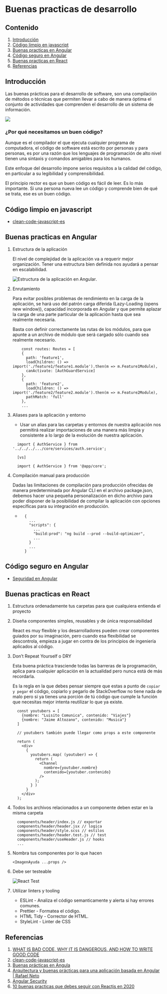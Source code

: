 # Buenas practicas de desarrollo

## Contenido
  1. [Introducción](#introducción)
  2. [Código limpio en javascript](#código-limpio-en-javascript)
  3. [Buenas practicas en Angular](#buenas-practicas-en-angular)
  4. [Código seguro en Angular](#código-seguro-en-angular)
  5. [Buenas practicas en React](#buenas-practicas-en-react)
  6. [Referencias](#referencias)

## Introducción

Las buenas prácticas para el desarrollo de software, son una compilación de métodos o técnicas que permiten llevar a cabo de manera óptima el conjunto de actividades que comprenden el desarrollo de un sistema de información.

![](https://lvivity.com/wp-content/uploads/2021/04/qc3.jpg)

### **¿Por qué necesitamos un buen código?**

Aunque es el compilador el que ejecuta cualquier programa de computadora, el código de software está escrito por personas y para personas, es por una razón que los lenguajes de programación de alto nivel tienen una sintaxis y comandos amigables para los humanos.

Este enfoque del desarrollo impone serios requisitos a la calidad del código, en particular a su legibilidad y comprensibilidad.

El principio rector es que un buen código es fácil de leer. Es lo más importante. Si una persona nueva lee un código y comprende bien de qué se trata, ese es un buen código.

## Código limpio en javascript

- [clean-code-javascript-es](https://github.com/andersontr15/clean-code-javascript-es)

## Buenas practicas en Angular

  1. Estructura de la aplicación

      El nivel de complejidad de la aplicación va a requerir mejor organización. Tener una estructura bien definida nos ayudará a pensar en escalabilidad.

      ![Estructura de la aplicación en Angular](https://miro.medium.com/max/622/1*Bso0b-u_AVGi_4x5CbpFfQ.png).

  2. Enrutamiento

      Para evitar posibles problemas de rendimiento en la carga de la aplicación, se hará uso del patrón carga diferida (Lazy-Loading (opens new window)), capacidad incorporada en Angular y que permite aplazar la carga de una parte particular de la aplicación hasta que sea realmente necesaria.

      Basta con definir correctamente las rutas de los módulos, para que apunte a un archivo de módulo que será cargado sólo cuando sea realmente necesario.

      ```
          const routes: Routes = [
          {
            path: 'feature1',
            loadChildren: () => import('./feature1/feature1.module').then(m => m.Feature1Module),
            canActivate: [AuthGuardService]
          },
          {
            path: 'feature2',
            loadChildren: () => import('./feature2/feature2.module').then(m => m.Feature2Module),
            pathMatch: 'full'
          },
          ...
        ```

  3. Aliases para la aplicación y entorno

      - Usar un alias para las carpetas y entornos de nuestra aplicación nos permitirá realizar importaciones de una manera más limpia y consistente a lo largo de la evolución de nuestra aplicación.
    
      ```
        import { AuthService } from '../../../.../core/services/auth.service';

        [vs]

        import { AuthService } from '@app/core';
      ```

  4. Compilación manual para producción

      Dadas las limitaciones de compilación para producción ofrecidas de manera predeterminada por Angular CLI en el archivo package.json, debemos hacer una pequeña personalización en dicho archivo para poder disponer de la posibilidad de compilar la aplicación con opciones específicas para su integración en producción.

      - ```
          {
            ...
            "scripts": {
              ...
              "build:prod": "ng build --prod --build-optimizer",
              ...
            }
            ...
          }
        ```

## Código seguro en Angular

- [Seguridad en Angular](https://runebook.dev/es/docs/angular/guide/security)

## Buenas practicas en React

  1. Estructura ordenadamente tus carpetas para que cualquiera entienda el proyecto
  2. Diseña componentes simples, reusables y de única responsabilidad

      React es muy flexible y los desarrolladores pueden crear componentes guiados por su imaginación, pero cuando esa flexibilidad se descontrola, empieza a jugar en contra de los principios de ingeniería aplicados al código.
  3. Don’t Repeat Yourself o DRY

      Esta buena práctica trasciende todas las barreras de la programación, aplica para cualquier aplicación en la actualidad pero nunca está de más recordarla.

      Es la regla en la que debes pensar siempre que estas a punto de `copiar y pegar` el código, copiarlo y pegarlo de StackOverflow no tiene nada de malo pero si ya tienes una porción de tú código que cumple la función que necesitas mejor intenta reutilizar lo que ya existe.

      ```
        const youtubers = [
          {nombre: "Luisito Comunica", contenido: "Viajes"}
          {nombre: "Jaime Altozano", contenido: "Musica"}
        ]

        // youtubers también puede llegar como props a este componente

        return (
          <div>
            {
              youtubers.map( (youtuber) => {
                return (
                  <Channel
                    nombre={youtuber.nombre}
                    contenido={youtuber.contenido}
                  />
                );
              } )
            }
          </div>
        );
      ```

  4. Todos los archivos relacionados a un componente deben estar en la misma carpeta

      ```
        components/header/index.js // exportar
        components/header/header.jsx // logica
        components/header/style.scss // estilos
        components/header/header.test.js // test
        components/header/useHeader.js // hooks
        ...
      ```

  5. Nombra tus componentes por lo que hacen

      `<ImagenAyuda ...props />`
  6. Debe ser testeable

      ![React Test](https://miro.medium.com/max/1072/1*aRU0itvptPQIGVKxUHj9Bg.png)

  7. Utilizar linters y tooling

      - ESLint - Analiza el código semanticamente y alerta si hay errores comunes.
      - Prettier - Formatea el código.
      - HTML Tidy - Corrector de HTML.
      - StyleLint - Linter de CSS

## Referencias

1. [WHAT IS BAD CODE, WHY IT IS DANGEROUS, AND HOW TO WRITE GOOD CODE](https://lvivity.com/how-to-write-good-code)
2. [clean-code-javascript-es](https://github.com/andersontr15/clean-code-javascript-es)
3. [Buenas prácticas en Angula](https://medium.com/angular-chile/buenas-pr%C3%A1cticas-en-angular-74663897c059)
4. [Arquitectura y buenas prácticas para una aplicación basada en Angular | Rafael Neto](https://rneto.es/blog/arquitectura-buenas-practicas-angular/#compilacion-manual-para-produccion)
5. [Angular Security](https://runebook.dev/es/docs/angular/guide/security#content-security-policy)
6. [10 buenas practicas que debes seguir con Reactjs en 2020](https://www.enbonnet.me/post/10-buenas-practicas-que-debes-seguir-con-reactjs-en-2020)
